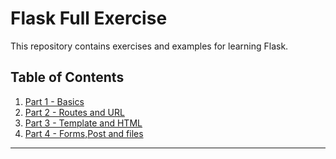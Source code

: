 # Flask Full Exercise

This repository contains exercises and examples for learning Flask.

## Table of Contents

1. [Part 1 - Basics](#[part-1---basics](https://github.com/VikasSivashankaran/Flask_with_API/blob/main/Flask%20full%20exercises/Part1_basic.py))
2. [Part 2 - Routes and URL](#part-2---routes-and-url)
3. [Part 3 - Template and HTML](#part-3---template-and-html)
4. [Part 4 - Forms,Post and files](#Part-4---Forms-Post-and-files)

---
